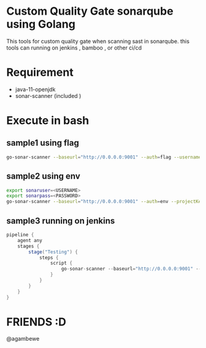 # Custom Quality Gate sonarqube using Golang

This tools for custom quality gate when scanning sast in sonarqube. this tools can running on jenkins , bamboo , or other ci/cd

# Requirement
- java-11-openjdk
- sonar-scanner (included )

# Execute in bash 

## sample1 using flag

```bash
go-sonar-scanner --baseurl="http://0.0.0.0:9001" --auth=flag --username=<USERNAME> --password=<PASSWORD> --projectKey=testing123 --qualityGate="sample-qg-1" --args="-Dsonar.login=<TOKEN> -Dsonar.projectKey=farm-app"
```

## sample2 using env
```bash
export sonaruser=<USERNAME>
export sonarpass=<PASSWORD>
go-sonar-scanner --baseurl="http://0.0.0.0:9001" --auth=env --projectKey=farm-app --qualityGate="sample-qg-1" --args="-Dsonar.login=<TOKEN> -Dsonar.projectKey=farm-app"
```

## sample3 running on jenkins

```groovy
pipeline {
	agent any 
	stages {
		stage("Testing") {
			steps {
				script {
                    go-sonar-scanner --baseurl="http://0.0.0.0:9001" --auth=flag --username=<USERNAME> --password=<PASSWORD> --projectKey=farm-app --qualityGate="sample-qg-1" --args="-Dsonar.login=<TOKEN> -Dsonar.projectKey=farm-app"
                }
            }
        }
    }
}
```

# FRIENDS :D
@agambewe
